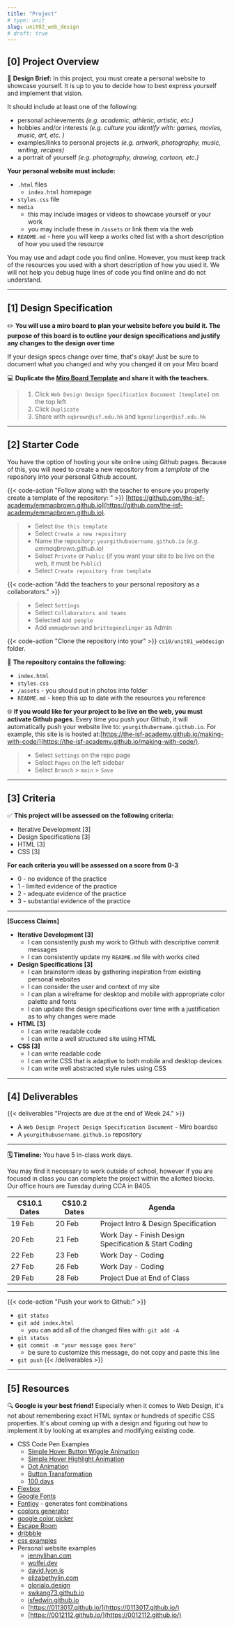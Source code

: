 ```yaml
---
title: "Project"
# type: unit
slug: unit02_web_design
# draft: true
---
```



## [0] Project Overview

🎨 **Design Brief:** In this project, you must create a personal website to showcase yourself. It is up to you to decide how to best express yourself and implement that vision. 

It should include at least one of the following:

- personal achievements *(e.g. academic, athletic, artistic, etc.)*
- hobbies and/or interests *(e.g. culture you identify with: games, movies, music, art, etc. )*
- examples/links to personal projects *(e.g. artwork, photography, music, writing, recipes)*
- a portrait of yourself *(e.g. photography, drawing, cartoon, etc.)*


**Your personal website must include:**
- `.html` files
    - `index.html` homepage
- `styles.css` file
- `media`
    - this may include images or videos to showcase yourself or your work
    - you may include these in `/assets` or link them via the web
- `README.md` - here you will keep a works cited list with a short description of how you used the resource

You may use and adapt code you find online. However, you must keep track of the resources you used with a short description of how you used it. We will not help you debug huge lines of code you find online and do not understand.


---

## [1] Design Specification


✏️ **You will use a miro board to plan your website before you build it. The purpose of this board is to outline your design specifications and justify any changes to the design over time**


If your design specs change over time, that's okay! Just be sure to document what you changed and why you changed it on your Miro board

💻 **Duplicate the [Miro Board Template](https://miro.com/app/board/uXjVNyV3moc=/?share_link_id=540296233857) and share it with the teachers.**
> 1) Click `Web Design Design Specification Document [template]` on the top left 
> 2) Click `Duplicate`
> 3) Share with `eqbrown@isf.edu.hk` and `bgenzlinger@isf.edu.hk`

---

## [2] Starter Code

You have the option of hosting your site online using Github pages. Because of this, you will need to create a new repository from a *template* of  the repository into your personal Github account. 

{{< code-action "Follow along with the teacher to ensure you properly create a template of the repository: " >}} [https://github.com/the-isf-academy/emmaqbrown.github.io](https://github.com/the-isf-academy/emmaqbrown.github.io).
> - Select `Use this template`
> - Select `Create a new repository`
> - Name the repository: `yourgithubusername.github.io` *(e.g. emmaqbrown.github.io)*
> - Select `Private` or `Public` (if you want your site to be live on the web, it must be `Public`)
> - Select `Create repository from template`

{{< code-action "Add the teachers to your  personal repository as a collaborators." >}}
> - Select `Settings`
> - Select `Collaborators and teams`
> - Selected `Add people`
> - Add `emmaqbrown` and `brittegenzlinger` as Admin

{{< code-action "Clone the repository into your" >}} `cs10/unit01_webdesign` folder. 

👀 **The repository contains the following:**
- `index.html`
- `styles.css`
- `/assets` - you should put in photos into folder 
- `README.md` - keep this up to date with the resources you reference

🌐 **If you would like for your project to be live on the web, you must activate Github pages**. Every time you push your Github, it will automatically push your website live to: `yourgithubername.github.io`. For example, this site is is hosted at:[https://the-isf-academy.github.io/making-with-code/](https://the-isf-academy.github.io/making-with-code/).
> - Select `Settings` on the repo page
> - Select `Pages` on the left sidebar
> - Select `Branch` > `main` > `Save`


---



## [3] Criteria

✅  **This project will be assessed on the following criteria:**

- Iterative Development [3]
- Design Specifications [3]
- HTML [3]
- CSS [3]

**For each criteria you will be assessed on a score from 0-3** 
- 0 - no evidence of the practice
- 1 - limited evidence of the practice
- 2 - adequate evidence of the practice
- 3 - substantial evidence of the practice

---

**[Success Claims]**
- **Iterative Development [3]**
    - I can consistently push my work to Github with descriptive commit messages
    - I can consistently update my `README.md` file with works cited 
- **Design Specifications [3]**
    - I can brainstorm ideas by gathering inspiration from existing personal websites
    - I can consider the user and context of my site
    - I can plan a wireframe for desktop and mobile with appropriate color palette and fonts
    - I can update the design specifications over time with a justification as to why changes were made
- **HTML [3]**
    - I can write readable code
    - I can write a well structured site using HTML
- **CSS [3]**
    - I can write readable code
    - I can write CSS that is adaptive to both mobile and desktop devices
    - I can write well abstracted style rules using CSS
---

## [4] Deliverables

{{< deliverables  "Projects are due at the end of Week 24." >}}

- A `Web Design Project Design Specification Document` - Miro boardso
- A `yourgithubusername.github.io` repository 

---

**🗓️ Timeline:** You have 5 in-class work days. 

You may find it necessary to work outside of school, however if you are focused in class you can complete the project within the allotted blocks. Our office hours are Tuesday during CCA in B405. 

| CS10.1 Dates | CS10.2 Dates | Agenda                         |
|--------------|--------------|--------------------------------|
| 19 Feb       | 20 Feb       | Project Intro & Design Specification |
| 20 Feb       | 21 Feb       | Work Day - Finish Design Specification & Start Coding |
| 22 Feb       | 23 Feb       | Work Day - Coding        |
| 27 Feb       | 26 Feb       | Work Day - Coding        |
| 29 Feb       | 28 Feb       | Project Due at End of Class |

---

{{< code-action "Push your work to Github:" >}}
- `git status`
- `git add index.html`
    - you can add all of the changed files with: `git add -A`
- `git status`
- `git commit -m "your message goes here"`
    - be sure to customize this message, do not copy and paste this line
- `git push`
{{< /deliverables >}}

---

## [5] Resources

🔍 **Google is your best friend!** Especially when it comes to Web Design, it's not about remembering exact HTML syntax or hundreds of specific CSS properties. It's about coming up with a design and figuring out how to implement it by looking at examples and modifying existing code.

- CSS Code Pen Examples
    - [Simple Hover Button Wiggle Animation](https://codepen.io/eqbrown/pen/BabWGqY?editors=1100)
    - [Simple Hover Highlight Animation](https://codepen.io/eqbrown/pen/QWopJJV?editors=1100)
    - [Dot Animation](https://codepen.io/petersonby/pen/gzxpdj?editors=1100)
    - [Button Transformation](https://codepen.io/dead_pixel/pen/KKevEE?editors=1100)
    - [100 days](https://codepen.io/eqbrown/pen/xxBrWov)
- [Flexbox](https://css-tricks.com/snippets/css/a-guide-to-flexbox/)
- [Google Fonts](https://fonts.google.com/)
- [Fontjoy](https://fontjoy.com/) - generates font combinations
- [coolors generator](https://coolors.co/generate)
- [google color picker](https://g.co/kgs/aHdDB9)
- [Escape Room](https://escape.wolfie.dev/)
- [dribbble](https://dribbble.com/shots/popular/web-design)
- [css examples](https://css-examples.wizardzines.com/)
- Personal website examples
    - [jennylihan.com](https://jennylihan.com/)
    - [wolfei.dev](https://wolfie.dev/)
    - [david.lyon.is](https://david.lyon.is/)
    - [elizabethylin.com](https://www.elizabethylin.com/)
    - [glorialo.design](https://www.glorialo.design/)
    - [swkang73.github.io](https://swkang73.github.io/#home)
    - [isfedwin.github.io](https://isfedwin.github.io/)
    - [https://0113017.github.io/](https://0113017.github.io/)
    - [https://0012112.github.io/](https://0012112.github.io/)



